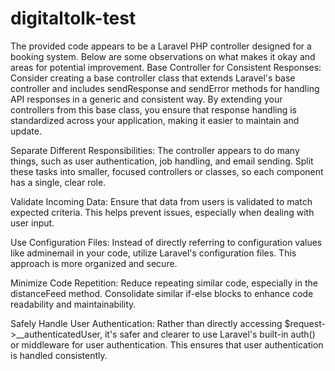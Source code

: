 # digitaltolk-test

The provided code appears to be a Laravel PHP controller designed for a booking system. Below are some observations on what makes it okay and areas for potential improvement.
Base Controller for Consistent Responses: 
Consider creating a base controller class that extends Laravel's base controller and includes sendResponse and sendError methods for handling API responses in a generic and consistent way. By extending your controllers from this base class, you ensure that response handling is standardized across your application, making it easier to maintain and update.

Separate Different Responsibilities: 
The controller appears to do many things, such as user authentication, job handling, and email sending. Split these tasks into smaller, focused controllers or classes, so each component has a single, clear role.

Validate Incoming Data: 
Ensure that data from users is validated to match expected criteria. This helps prevent issues, especially when dealing with user input.

Use Configuration Files: 
Instead of directly referring to configuration values like adminemail in your code, utilize Laravel's configuration files. This approach is more organized and secure.

Minimize Code Repetition: 
Reduce repeating similar code, especially in the distanceFeed method. Consolidate similar if-else blocks to enhance code readability and maintainability.

Safely Handle User Authentication: 
Rather than directly accessing $request->__authenticatedUser, it's safer and clearer to use Laravel's built-in auth() or middleware for user authentication. This ensures that user authentication is handled consistently.
